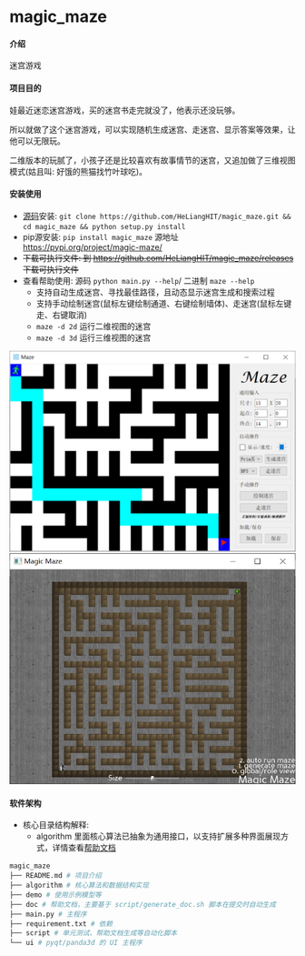 # magic_maze

#### 介绍

迷宫游戏

#### 项目目的

娃最近迷恋迷宫游戏，买的迷宫书走完就没了，他表示还没玩够。

所以就做了这个迷宫游戏，可以实现随机生成迷宫、走迷宫、显示答案等效果，让他可以无限玩。

二维版本的玩腻了，小孩子还是比较喜欢有故事情节的迷宫，又追加做了三维视图模式(姑且叫: 好饿的熊猫找竹叶球吃)。


#### 安装使用

+ [源码](https://github.com/HeLiangHIT/magic_maze)安装: `git clone https://github.com/HeLiangHIT/magic_maze.git && cd magic_maze && python setup.py install`
+ pip源安装: `pip install magic_maze` 源地址 https://pypi.org/project/magic-maze/
+ ~~下载可执行文件: 到 https://github.com/HeLiangHIT/magic_maze/releases 下载可执行文件~~
+ 查看帮助使用: 源码 `python main.py --help`/ 二进制 `maze --help`
    * 支持自动生成迷宫、寻找最佳路径，且动态显示迷宫生成和搜索过程
    * 支持手动绘制迷宫(鼠标左键绘制通道、右键绘制墙体)、走迷宫(鼠标左键走、右键取消)
    * `maze -d 2d` 运行二维视图的迷宫
    * `maze -d 3d` 运行三维视图的迷宫

![./doc/demo-2d.png](./doc/demo-2d.png) ![./doc/demo-3d.png](./doc/demo-3d.png)



#### 软件架构

+ 核心目录结构解释:
    * algorithm 里面核心算法已抽象为通用接口，以支持扩展多种界面展现方式，详情查看[帮助文档](./doc/algorithm.txt)
```py
magic_maze
├── README.md # 项目介绍
├── algorithm # 核心算法和数据结构实现
├── demo # 使用示例模型等
├── doc # 帮助文档，主要基于 script/generate_doc.sh 脚本在提交时自动生成
├── main.py # 主程序
├── requirement.txt # 依赖
├── script # 单元测试、帮助文档生成等自动化脚本
└── ui # pyqt/panda3d 的 UI 主程序
```
